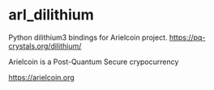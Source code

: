 # arl_dilithium

Python dilithium3 bindings for Arielcoin project.
https://pq-crystals.org/dilithium/

Arielcoin is a Post-Quantum Secure crypocurrency

https://arielcoin.org
